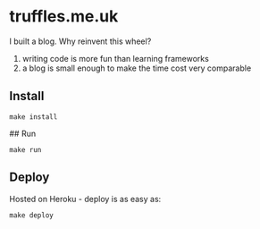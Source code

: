 # truffles.me.uk

I built a blog. Why reinvent this wheel?

1. writing code is more fun than learning frameworks
1. a blog is small enough to make the time cost very comparable

## Install

```
make install
```

## Run

```
make run
``` 

## Deploy

Hosted on Heroku - deploy is as easy as:

```
make deploy
```
